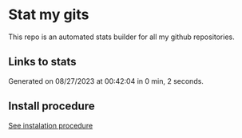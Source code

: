 # Stat my gits

This repo is an automated stats builder for all my github repositories.

## Links to stats


Generated on 08/27/2023 at 00:42:04 in 0 min, 2 seconds.

## Install procedure

[See instalation procedure](./src/install.md)
